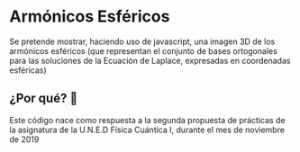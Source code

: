 # Armónicos Esféricos

Se pretende mostrar, haciendo uso de javascript, una imagen 3D de los armónicos esféricos (que representan el conjunto de bases ortogonales para las soluciones de la Ecuación de Laplace, expresadas en coordenadas esféricas)

## ¿Por qué? 🚀

Este código nace como respuesta a la segunda propuesta de prácticas de la asignatura de la U.N.E.D Física Cuántica I, durante el mes de noviembre de 2019

